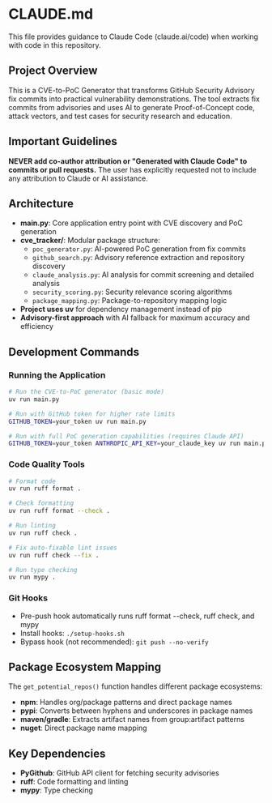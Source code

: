 # CLAUDE.md

This file provides guidance to Claude Code (claude.ai/code) when working with code in this repository.

## Project Overview

This is a CVE-to-PoC Generator that transforms GitHub Security Advisory fix commits into practical vulnerability demonstrations. The tool extracts fix commits from advisories and uses AI to generate Proof-of-Concept code, attack vectors, and test cases for security research and education.

## Important Guidelines

**NEVER add co-author attribution or "Generated with Claude Code" to commits or pull requests.** The user has explicitly requested not to include any attribution to Claude or AI assistance.

## Architecture

- **main.py**: Core application entry point with CVE discovery and PoC generation
- **cve_tracker/**: Modular package structure:
  - `poc_generator.py`: AI-powered PoC generation from fix commits
  - `github_search.py`: Advisory reference extraction and repository discovery
  - `claude_analysis.py`: AI analysis for commit screening and detailed analysis
  - `security_scoring.py`: Security relevance scoring algorithms
  - `package_mapping.py`: Package-to-repository mapping logic
- **Project uses uv** for dependency management instead of pip
- **Advisory-first approach** with AI fallback for maximum accuracy and efficiency

## Development Commands

### Running the Application
```bash
# Run the CVE-to-PoC generator (basic mode)
uv run main.py

# Run with GitHub token for higher rate limits
GITHUB_TOKEN=your_token uv run main.py

# Run with full PoC generation capabilities (requires Claude API)
GITHUB_TOKEN=your_token ANTHROPIC_API_KEY=your_claude_key uv run main.py
```

### Code Quality Tools
```bash
# Format code
uv run ruff format .

# Check formatting
uv run ruff format --check .

# Run linting
uv run ruff check .

# Fix auto-fixable lint issues
uv run ruff check --fix .

# Run type checking
uv run mypy .
```

### Git Hooks
- Pre-push hook automatically runs ruff format --check, ruff check, and mypy
- Install hooks: `./setup-hooks.sh`
- Bypass hook (not recommended): `git push --no-verify`

## Package Ecosystem Mapping

The `get_potential_repos()` function handles different package ecosystems:
- **npm**: Handles org/package patterns and direct package names
- **pypi**: Converts between hyphens and underscores in package names
- **maven/gradle**: Extracts artifact names from group:artifact patterns
- **nuget**: Direct package name mapping

## Key Dependencies

- **PyGithub**: GitHub API client for fetching security advisories
- **ruff**: Code formatting and linting
- **mypy**: Type checking